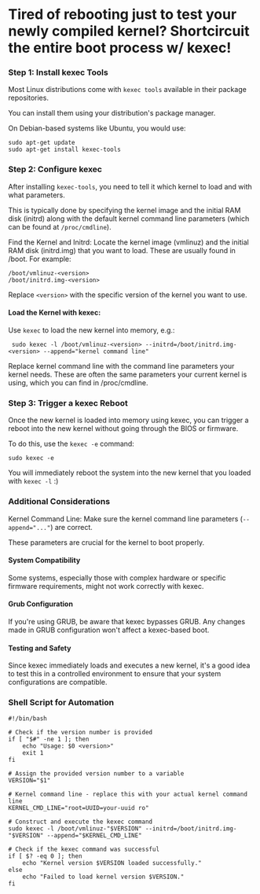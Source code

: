 # Tired of rebooting just to test your newly compiled kernel? Shortcircuit the entire boot process w/ kexec!

### Step 1: Install kexec Tools
Most Linux distributions come with `kexec tools` available in their package repositories. 

You can install them using your distribution's package manager. 

On Debian-based systems like Ubuntu, you would use:

```
sudo apt-get update
sudo apt-get install kexec-tools
```
### Step 2: Configure kexec
After installing `kexec-tools`, you need to tell it which kernel to load and with what parameters. 

This is typically done by specifying the kernel image and the initial RAM disk (initrd) along with the default kernel command line parameters (which can be found at `/proc/cmdline`).

Find the Kernel and Initrd:
Locate the kernel image (vmlinuz) and the initial RAM disk (initrd.img) that you want to load. These are usually found in /boot. For example:

```
/boot/vmlinuz-<version>
/boot/initrd.img-<version>
```
Replace `<version>` with the specific version of the kernel you want to use.

#### Load the Kernel with kexec:

Use `kexec` to load the new kernel into memory, e.g.:

```
 sudo kexec -l /boot/vmlinuz-<version> --initrd=/boot/initrd.img-<version> --append="kernel command line"
```
Replace kernel command line with the command line parameters your kernel needs. These are often the same parameters your current kernel is using, which you can find in /proc/cmdline.

### Step 3: Trigger a kexec Reboot
Once the new kernel is loaded into memory using kexec, you can trigger a reboot into the new kernel without going through the BIOS or firmware.

To do this, use the `kexec -e` command:
```
sudo kexec -e
```

You will immediately reboot the system into the new kernel that you loaded with `kexec -l` :)

### Additional Considerations
Kernel Command Line: Make sure the kernel command line parameters (`--append="..."`) are correct. 

These parameters are crucial for the kernel to boot properly.
  

#### System Compatibility
Some systems, especially those with complex hardware or specific firmware requirements, might not work correctly with kexec.

  
#### Grub Configuration
If you're using GRUB, be aware that kexec bypasses GRUB. Any changes made in GRUB configuration won't affect a kexec-based boot.
#### Testing and Safety
Since kexec immediately loads and executes a new kernel, it's a good idea to test this in a controlled environment to ensure that your system configurations are compatible.

### Shell Script for Automation
```
#!/bin/bash

# Check if the version number is provided
if [ "$#" -ne 1 ]; then
    echo "Usage: $0 <version>"
    exit 1
fi

# Assign the provided version number to a variable
VERSION="$1"

# Kernel command line - replace this with your actual kernel command line
KERNEL_CMD_LINE="root=UUID=your-uuid ro"

# Construct and execute the kexec command
sudo kexec -l /boot/vmlinuz-"$VERSION" --initrd=/boot/initrd.img-"$VERSION" --append="$KERNEL_CMD_LINE"

# Check if the kexec command was successful
if [ $? -eq 0 ]; then
    echo "Kernel version $VERSION loaded successfully."
else
    echo "Failed to load kernel version $VERSION."
fi
```

